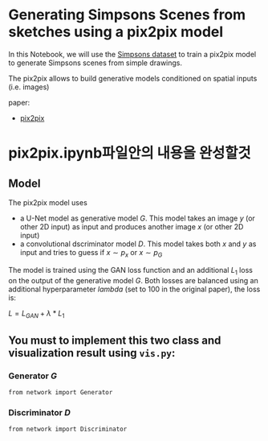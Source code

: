 # Generating Simpsons Scenes from sketches using a pix2pix model

In this Notebook, we will use the [Simpsons dataset](https://www.kaggle.com/alexattia/the-simpsons-characters-dataset/) to train a pix2pix model to generate Simpsons scenes from simple drawings. 

The pix2pix allows to build generative models conditioned on spatial inputs (i.e. images)

paper:
* [pix2pix](https://arxiv.org/abs/1611.07004)


# pix2pix.ipynb파일안의 내용을 완성할것

## Model

The pix2pix model uses

* a U-Net model as generative model $G$. This model takes an image $y$ (or other 2D input) as input and produces another image $x$ (or other 2D input)
* a convolutional dscriminator model $D$. This model takes both $x$ and $y$ as input and tries to guess if $x \sim p_x$ or $x \sim p_G$

The model is trained using the GAN loss function and an additional $L_1$ loss on the output of the generative model $G$. Both losses are balanced using an additional hyperparameter $lambda$ (set to 100 in the original paper), the loss is:

$L = L_{GAN} + \lambda * L_1$


## You must to implement this two class and visualization result using `vis.py`: 

### Generator $G$
`from network import Generator`

### Discriminator $D$
`from network import Discriminator`